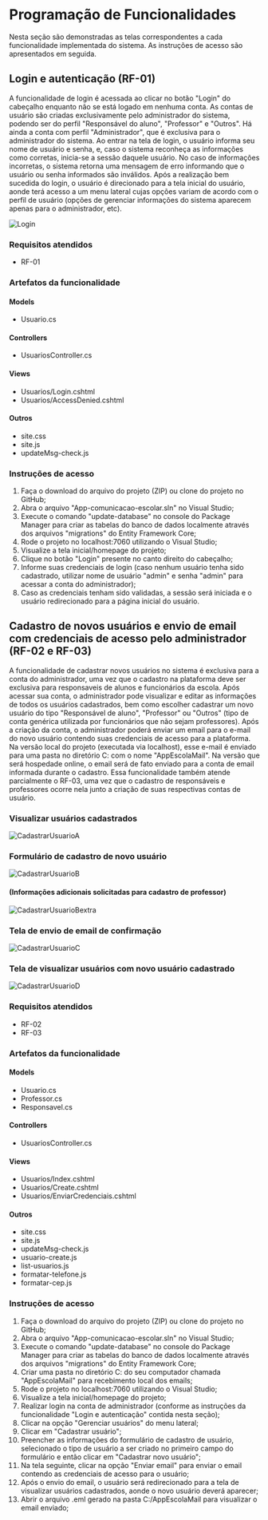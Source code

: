 # Programação de Funcionalidades

Nesta seção são demonstradas as telas correspondentes a cada funcionalidade implementada do sistema. As instruções de acesso são apresentados em seguida.

## Login e autenticação (RF-01)
A funcionalidade de login é acessada ao clicar no botão "Login" do cabeçalho enquanto não se está logado em nenhuma conta. As contas de usuário são criadas exclusivamente pelo administrador do sistema, podendo ser do perfil "Responsável do aluno", "Professor" e "Outros". Há ainda a conta com perfil "Administrador", que é exclusiva para o administrador do sistema. Ao entrar na tela de login, o usuário informa seu nome de usuário e senha, e, caso o sistema reconheça as informações como corretas, inicia-se a sessão daquele usuário. No caso de informações incorretas, o sistema retorna uma mensagem de erro informando que o usuário ou senha informados são inválidos. Após a realização bem sucedida do login, o usuário é direcionado para a tela inicial do usuário, aonde terá acesso a um menu lateral cujas opções variam de acordo com o perfil de usuário (opções de gerenciar informações do sistema aparecem apenas para o administrador, etc).

![Login](https://user-images.githubusercontent.com/74699119/166829687-7895e04a-aa4d-41cb-b720-b3441fc25e85.png)

### Requisitos atendidos
- RF-01

### Artefatos da funcionalidade
#### Models
- Usuario.cs
#### Controllers
- UsuariosController.cs
#### Views
- Usuarios/Login.cshtml
- Usuarios/AccessDenied.cshtml
#### Outros
- site.css
- site.js
- updateMsg-check.js

### Instruções de acesso
1. Faça o download do arquivo do projeto (ZIP) ou clone do projeto no GitHub;
2. Abra o arquivo "App-comunicacao-escolar.sln" no Visual Studio;
3. Execute o comando "update-database" no console do Package Manager para criar as tabelas do banco de dados localmente através dos arquivos "migrations" do Entity Framework Core;
4. Rode o projeto no localhost:7060 utilizando o Visual Studio;
5. Visualize a tela inicial/homepage do projeto;
6. Clique no botão "Login" presente no canto direito do cabeçalho;
7. Informe suas credenciais de login (caso nenhum usuário tenha sido cadastrado, utilizar nome de usuário "admin" e senha "admin" para acessar a conta do administrador);
8. Caso as credenciais tenham sido validadas, a sessão será iniciada e o usuário redirecionado para a página inicial do usuário.

## Cadastro de novos usuários e envio de email com credenciais de acesso pelo administrador (RF-02 e RF-03)
A funcionalidade de cadastrar novos usuários no sistema é exclusiva para a conta do administrador, uma vez que o cadastro na plataforma deve ser exclusiva para responsaveis de alunos e funcionários da escola. Após acessar sua conta, o administrador pode visualizar e editar as informações de todos os usuários cadastrados, bem como escolher cadastrar um novo usuário do tipo "Responsável de aluno", "Professor" ou "Outros" (tipo de conta genérica utilizada por funcionários que não sejam professores). Após a criação da conta, o administrador poderá enviar um email para o e-mail do novo usuário contendo suas credenciais de acesso para a plataforma. Na versão local do projeto (executada via localhost), esse e-mail é enviado para uma pasta no diretório C: com o nome "AppEscolaMail". Na versão que será hospedade online, o email será de fato enviado para a conta de email informada durante o cadastro. Essa funcionalidade também atende parcialmente o RF-03, uma vez que o cadastro de responsáveis e professores ocorre nela junto a criação de suas respectivas contas de usuário.

### Visualizar usuários cadastrados
![CadastrarUsuarioA](https://user-images.githubusercontent.com/74699119/166832672-13641ae8-3d5e-4e97-b008-938b7bc39082.png)
### Formulário de cadastro de novo usuário
![CadastrarUsuarioB](https://user-images.githubusercontent.com/74699119/166833197-6557d333-62ac-458f-8a57-3175a5af14e6.png)
#### (Informações adicionais solicitadas para cadastro de professor)
![CadastrarUsuarioBextra](https://user-images.githubusercontent.com/74699119/166834036-5a84a0be-8819-4136-8df5-3000fc75031c.png)
### Tela de envio de email de confirmação
![CadastrarUsuarioC](https://user-images.githubusercontent.com/74699119/166832685-88670bac-cf64-4a0d-a142-fe3b5f134c79.png)
### Tela de visualizar usuários com novo usuário cadastrado
![CadastrarUsuarioD](https://user-images.githubusercontent.com/74699119/166832692-beaec89e-eea2-49ef-b673-867d85645da1.png)

### Requisitos atendidos
- RF-02
- RF-03

### Artefatos da funcionalidade
#### Models
- Usuario.cs
- Professor.cs
- Responsavel.cs
#### Controllers
- UsuariosController.cs
#### Views
- Usuarios/Index.cshtml
- Usuarios/Create.cshtml
- Usuarios/EnviarCredenciais.cshtml
#### Outros
- site.css
- site.js
- updateMsg-check.js
- usuario-create.js
- list-usuarios.js
- formatar-telefone.js
- formatar-cep.js

### Instruções de acesso
1. Faça o download do arquivo do projeto (ZIP) ou clone do projeto no GitHub;
2. Abra o arquivo "App-comunicacao-escolar.sln" no Visual Studio;
3. Execute o comando "update-database" no console do Package Manager para criar as tabelas do banco de dados localmente através dos arquivos "migrations" do Entity Framework Core;
4. Criar uma pasta no diretório C: do seu computador chamada "AppEscolaMail" para recebimento local dos emails;
5. Rode o projeto no localhost:7060 utilizando o Visual Studio;
6. Visualize a tela inicial/homepage do projeto;
7. Realizar login na conta de administrador (conforme as instruções da funcionalidade "Login e autenticação" contida nesta seção);
8. Clicar na opção "Gerenciar usuários" do menu lateral;
9. Clicar em "Cadastrar usuário";
10. Preencher as informações do formulário de cadastro de usuário, selecionado o tipo de usuário a ser criado no primeiro campo do formulário e então clicar em "Cadastrar novo usuário";
11. Na tela seguinte, clicar na opção "Enviar email" para enviar o email contendo as credenciais de acesso para o usuário;
12. Após o envio do email, o usuário será redirecionado para a tela de visualizar usuários cadastrados, aonde o novo usuário deverá aparecer;
13. Abrir o arquivo .eml gerado na pasta C:/AppEscolaMail para visualizar o email enviado;


